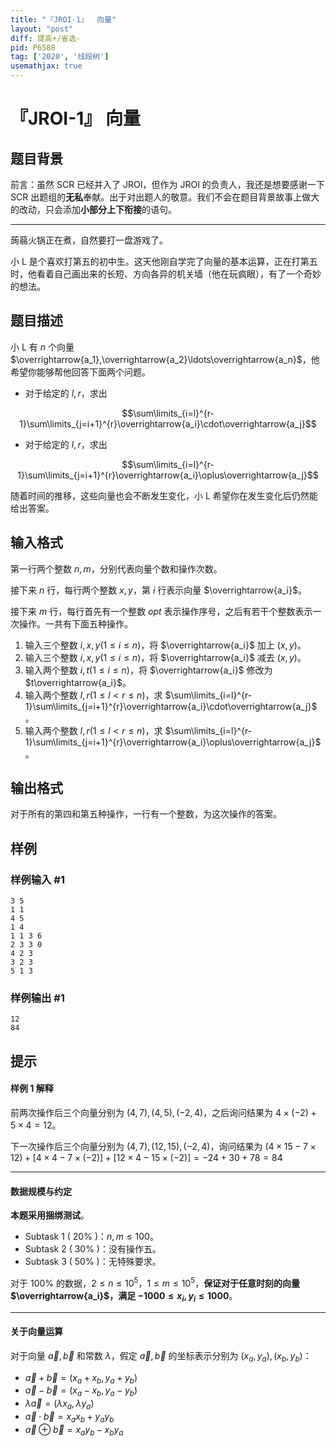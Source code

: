 ```yaml
---
title: "『JROI-1』  向量"
layout: "post"
diff: 提高+/省选-
pid: P6588
tag: ['2020', '线段树']
usemathjax: true
---
```


# 『JROI-1』  向量
## 题目背景

前言：虽然 SCR 已经并入了 JROI，但作为 JROI 的负责人，我还是想要感谢一下 SCR 出题组的**无私**奉献。出于对出题人的敬意。我们不会在题目背景故事上做大的改动，只会添加**小部分上下衔接**的语句。

--------------

蒟蒻火锅正在煮，自然要打一盘游戏了。

小 L 是个喜欢打第五的初中生。这天他刚自学完了向量的基本运算，正在打第五时，他看着自己画出来的长短、方向各异的机关墙（他在玩疯眼），有了一个奇妙的想法。
## 题目描述

小 L 有 $n$ 个向量 $\overrightarrow{a_1},\overrightarrow{a_2}\ldots\overrightarrow{a_n}$，他希望你能够帮他回答下面两个问题。

+ 对于给定的 $l,r$，求出 

$$\sum\limits_{i=l}^{r-1}\sum\limits_{j=i+1}^{r}\overrightarrow{a_i}\cdot\overrightarrow{a_j}$$


+ 对于给定的 $l,r$，求出 

$$\sum\limits_{i=l}^{r-1}\sum\limits_{j=i+1}^{r}\overrightarrow{a_i}\oplus\overrightarrow{a_j}$$

随着时间的推移，这些向量也会不断发生变化，小 L 希望你在发生变化后仍然能给出答案。
## 输入格式

第一行两个整数 $n,m$，分别代表向量个数和操作次数。  

接下来 $n$ 行，每行两个整数 $x,y$，第 $i$ 行表示向量 $\overrightarrow{a_i}$。  

接下来 $m$ 行，每行首先有一个整数 $opt$ 表示操作序号，之后有若干个整数表示一次操作。一共有下面五种操作。

1. 输入三个整数 $i,x,y(1\leq i\leq n)$，将 $\overrightarrow{a_i}$ 加上 $(x,y)$。
1. 输入三个整数 $i,x,y(1\leq i\leq n)$，将 $\overrightarrow{a_i}$ 减去 $(x,y)$。
1. 输入两个整数 $i,t(1\leq i\leq n)$，将 $\overrightarrow{a_i}$ 修改为 $t\overrightarrow{a_i}$。
1. 输入两个整数 $l,r(1\leq l<r\leq n)$，求 $\sum\limits_{i=l}^{r-1}\sum\limits_{j=i+1}^{r}\overrightarrow{a_i}\cdot\overrightarrow{a_j}$。
1. 输入两个整数 $l,r(1\leq l<r\leq n)$，求 $\sum\limits_{i=l}^{r-1}\sum\limits_{j=i+1}^{r}\overrightarrow{a_i}\oplus\overrightarrow{a_j}$。
## 输出格式

对于所有的第四和第五种操作，一行有一个整数，为这次操作的答案。
## 样例

### 样例输入 #1
```
3 5
1 1
4 5
1 4
1 1 3 6
2 3 3 0
4 2 3
3 2 3
5 1 3
```
### 样例输出 #1
```
12
84
```
## 提示

#### 样例 1 解释

前两次操作后三个向量分别为 $(4,7),(4,5),(-2,4)$，之后询问结果为 $4 \times(-2)+5\times4=12$。

下一次操作后三个向量分别为 $(4,7),(12,15),(-2,4)$，询问结果为 $(4\times15-7\times12)+[4\times4-7\times(-2)]+[12\times4-15\times(-2)]=-24+30+78=84$

-----------
#### 数据规模与约定
**本题采用捆绑测试**。
+ Subtask 1 ( $20\%$ )：$n,m\leq 100$。
+ Subtask 2 ( $30\%$ )：没有操作五。
+ Subtask 3 ( $50\%$ )：无特殊要求。

对于 $100\%$ 的数据，$2\leq n\leq 10^5$，$1\leq m\leq 10^5$，**保证对于任意时刻的向量 $\overrightarrow{a_i}$，满足 $-1000\leq x_i,y_i\leq 1000$**。

-----------
#### 关于向量运算

对于向量 $\overrightarrow{a},\overrightarrow{b}$ 和常数 $\lambda$，假定 $\overrightarrow{a},\overrightarrow{b}$ 的坐标表示分别为 $(x_a,y_a),(x_b,y_b)$：

+ $\overrightarrow{a}+\overrightarrow{b}=(x_a+x_b,y_a+y_b)$  
+ $\overrightarrow{a}-\overrightarrow{b}=(x_a-x_b,y_a-y_b)$  
+ $\lambda\overrightarrow{a}=(\lambda x_a,\lambda y_a)$  
+ $\overrightarrow{a}\cdot\overrightarrow{b}=x_ax_b+y_ay_b$  
+ $\overrightarrow{a}\oplus\overrightarrow{b}=x_ay_b-x_by_a$  
